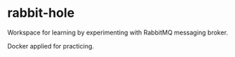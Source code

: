 # rabbit-hole
Workspace for learning by experimenting with RabbitMQ messaging broker.

Docker applied for practicing.
